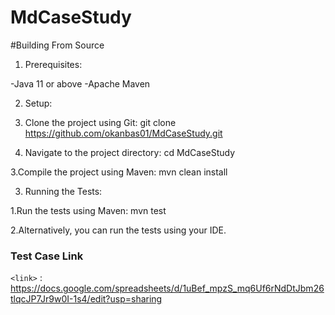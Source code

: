 # MdCaseStudy

#Building From Source

1. Prerequisites:

-Java 11 or above
-Apache Maven

2. Setup:
   
1. Clone the project using Git:
git clone https://github.com/okanbas01/MdCaseStudy.git

2. Navigate to the project directory:
cd MdCaseStudy

3.Compile the project using Maven:
mvn clean install

3. Running the Tests:

1.Run the tests using Maven:
mvn test

2.Alternatively, you can run the tests using your IDE.


### Test Case Link

`<link>` : <https://docs.google.com/spreadsheets/d/1uBef_mpzS_mq6Uf6rNdDtJbm26tlqcJP7Jr9w0I-1s4/edit?usp=sharing>
